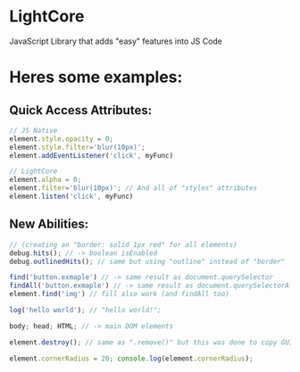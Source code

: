 # LightCore
JavaScript Library that adds "easy" features into JS Code

# Heres some examples:
## Quick Access Attributes:
```js
// JS Native
element.style.opacity = 0;
element.style.filter='blur(10px)';
element.addEventListener('click', myFunc)

// LightCore
element.alpha = 0;
element.filter='blur(10px)'; // And all of "styles" attributes
element.listen('click', myFunc)
```
## New Abilities:
```js
// (creating an "border: solid 1px red" for all elements)
debug.hits(); // -> boolean isEnabled
debug.outlinedHits(); // same but using "outline" instead of "border"

find('button.exmaple') // -> same result as document.querySelector 
findAll('button.exmaple') // -> same result as document.querySelectorAll
element.find('img') // fill also work (and findAll too)

log('hello world'); // "hello world!";

body; head; HTML; // -> main DOM elements

element.destroy(); // same as ".remove()" but this was done to copy GUI commands to Java, Python so as not to get confused.

element.cornerRadius = 20; console.log(element.cornerRadius);
```
